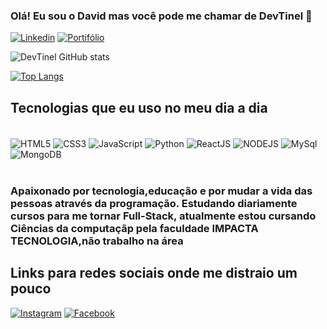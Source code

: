 ### Olá! Eu sou o David mas você pode me chamar de DevTinel 🤞

[![Linkedin](https://img.shields.io/badge/LinkedIn-0077B5?style=for-the-badge&logo=linkedin&logoColor=white)](https://www.linkedin.com/in/david-augusto-52074b22b/)
[![Portifólio](https://img.shields.io/badge/Portifólio-0A0A0A?style=for-the-badge&logo=devdotto&logoColor=white)](https://devtinel.github.io/)

![DevTinel GitHub stats](https://github-readme-stats.vercel.app/api?username=DevTinel&show_icons=true&theme=dracula)

[![Top Langs](https://github-readme-stats.vercel.app/api/top-langs/?username=DevTinel&langs_count=8)](https://github.com/DevTinel/github-readme-stats)

## Tecnologias que eu uso no meu dia a dia
<div style="display : 'inline_block'"><br/>
    <img align='center' alt="HTML5" src="https://img.shields.io/badge/HTML5-E34F26?style=for-the-badge&logo=html5&logoColor=white"/>
    <img align='center' alt="CSS3" src="https://img.shields.io/badge/CSS3-1572B6?style=for-the-badge&logo=css3&logoColor=white"/>
    <img align='center' alt="JavaScript" src="https://img.shields.io/badge/JavaScript-F7DF1E?style=for-the-badge&logo=javascript&logoColor=black"/>
    <img align='center' alt="Python" src="https://img.shields.io/badge/Python-14354C?style=for-the-badge&logo=python&logoColor=white"/> 
    <img align='center' alt="ReactJS" src="https://img.shields.io/badge/React-20232A?style=for-the-badge&logo=react&logoColor=61DAFB"/>
    <img align='center' alt="NODEJS" src="https://img.shields.io/badge/Node.js-43853D?style=for-the-badge&logo=node.js&logoColor=white"/>
    <img align='center' alt="MySql" src="https://img.shields.io/badge/MySQL-00000F?style=for-the-badge&logo=mysql&logoColor=white"/>
    <img align='center' alt="MongoDB" src="https://img.shields.io/badge/MongoDB-4EA94B?style=for-the-badge&logo=mongodb&logoColor=white"/>

</div><br/>

### Apaixonado por tecnologia,educação e por mudar a vida das pessoas através da programação. Estudando diariamente cursos para me tornar Full-Stack, atualmente estou cursando Ciências da computaçãp pela faculdade IMPACTA TECNOLOGIA,não trabalho na área 

## Links para redes sociais onde me distraio um pouco
  [![Instagram](https://img.shields.io/badge/Instagram-E4405F?style=for-the-badge&logo=instagram&logoColor=white)](https://www.instagram.com/david_tinel/)  [![Facebook](https://img.shields.io/badge/Facebook-1877F2?style=for-the-badge&logo=facebook&logoColor=white)](https://www.facebook.com/david.augusto.777/)
 
